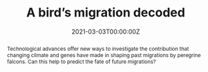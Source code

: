 ---
title: "A bird’s migration decoded"
authors:
- admin
- Miriam Liedvogel
author_notes: ""
date: "2021-03-03T00:00:00Z"
doi: https://doi.org/10.1038/d41586-021-00510-4

# Schedule page publish date (NOT publication's date).
publishDate: "2021-03-03T00:00:00Z"

# Publication type.
# Legend: 0 = Uncategorized; 1 = Conference paper; 2 = Journal article;
# 3 = Preprint / Working Paper; 4 = Report; 5 = Book; 6 = Book section;
# 7 = Thesis; 8 = Patent
publication_types: ["2"]

# Publication name and optional abbreviated publication name.
publication: "*Nature*"
publication_short: ""

abstract: "Technological advances offer new ways to investigate the contribution that changing climate and genes have made in shaping past migrations by peregrine falcons. Can this help to predict the fate of future migrations?"

# Summary. An optional shortened abstract.
summary:

tags:
- Migration
- Climate change
- News and Views
featured: false

links:
  - name: "Link"
url: ''
url_pdf: ''
url_code: ''
url_dataset: ''
url_poster: ''
url_project: ''
url_slides: ''
url_source: ''
url_video: ''

# Featured image
# To use, add an image named `featured.jpg/png` to your page's folder. 
image:
  caption: ''
focal_point: ""
preview_only: false

# Associated Projects (optional).
#   Associate this publication with one or more of your projects.
#   Simply enter your project's folder or file name without extension.
#   E.g. `internal-project` references `content/project/internal-project/index.md`.
#   Otherwise, set `projects: []`.
projects: []

# Slides (optional).
#   Associate this publication with Markdown slides.
#   Simply enter your slide deck's filename without extension.
#   E.g. `slides: "example"` references `content/slides/example/index.md`.
#   Otherwise, set `slides: ""`.
slides: ""
---